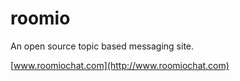 # roomio
An open source topic based messaging site.

[www.roomiochat.com](http://www.roomiochat.com)
